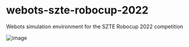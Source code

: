 # webots-szte-robocup-2022
Webots simulation environment for the SZTE Robocup 2022 competition

![image](https://user-images.githubusercontent.com/73738851/172389788-5ff9f2dd-e3fd-4d93-8c9b-dc2b754bb753.png)
